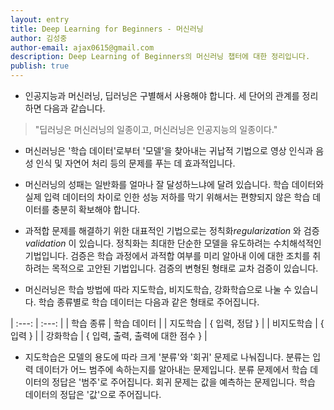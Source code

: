 ```yaml
---
layout: entry
title: Deep Learning for Beginners - 머신러닝
author: 김성중
author-email: ajax0615@gmail.com
description: Deep Learning of Beginners의 머신러닝 챕터에 대한 정리입니다.
publish: true
---
```


- 인공지능과 머신러닝, 딥러닝은 구별해서 사용해야 합니다. 세 단어의 관계를 정리하면 다음과 같습니다.

>"딥러닝은 머신러닝의 일종이고, 머신러닝은 인공지능의 일종이다."

- 머신러닝은 '학습 데이터'로부터 '모델'을 찾아내는 귀납적 기법으로 영상 인식과 음성 인식 및 자연어 처리 등의 문제를 푸는 데 효과적입니다.

- 머신러닝의 성패는 일반화를 얼마나 잘 달성하느냐에 달려 있습니다. 학습 데이터와 실제 입력 데이터의 차이로 인한 성능 저하를 막기 위해서는 편향되지 않은 학습 데이터를 충분히 확보해야 합니다.

- 과적합 문제를 해결하기 위한 대표적인 기법으로는 정칙화*regularization* 와 검증 *validation* 이 있습니다. 정칙화는 최대한 단순한 모델을 유도하려는 수치해석적인 기법입니다. 검증은 학습 과정에서 과적합 여부를 미리 알아내 이에 대한 조치를 취하려는 목적으로 고안된 기법입니다. 검증의 변형된 형태로 교차 검증이 있습니다.

- 머신러닝은 학습 방법에 따라 지도학습, 비지도학습, 강화학습으로 나눌 수 있습니다. 학습 종류별로 학습 데이터는 다음과 같은 형태로 주어집니다.

| :---: | :---: |
| 학습 종류 | 학습 데이터 |
| 지도학습 | { 입력, 정답 } |
| 비지도학습 | { 입력 } |
| 강화학습 | { 입력, 출력, 출력에 대한 점수 } |

- 지도학습은 모델의 용도에 따라 크게 '분류'와 '회귀' 문제로 나눠집니다. 분류는 입력 데이터가 어느 범주에 속하는지를 알아내는 문제입니다. 분류 문제에서 학습 데이터의 정답은 '범주'로 주어집니다. 회귀 문제는 값을 예측하는 문제입니다. 학습 데이터의 정답은 '값'으로 주어집니다.
